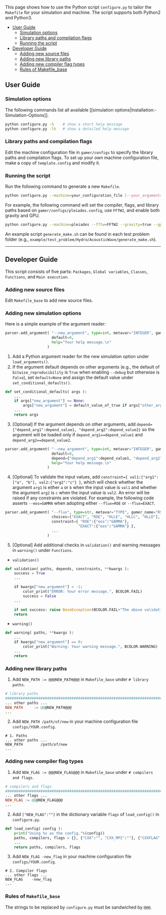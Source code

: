 This page shows how to use the Python script `configure.py` to tailor the `Makefile`
for your simulation and machine. The script supports both Python2 and Python3.
- [User Guide](#user-guide)
  - [Simulation options](#simulation-options)
  - [Library paths and compilation flags](#library-paths-and-compilation-flags)
  - [Running the script](#running-the-script)
- [Developer Guide](#developer-guide)
  - [Adding new source files](#adding-new-source-files)
  - [Adding new library paths](#adding-new-library-paths)
  - [Adding new compiler flag types](#adding-new-compiler-flag-types)
  - [Rules of Makefile_base](#rules-of-makefile_base)

## User Guide
### Simulation options
The following commands list all available [[simulation options|Installation:-Simulation-Options]].
```bash
python configure.py -h    # show a short help message
python configure.py -lh   # show a detailed help message

```

### Library paths and compilation flags
Edit the machine configuration file in `gamer/configs` to specify the library paths and compilation flags.
To set up your own machine configuration file, make a copy of `template.config` and modify it.

### Running the script
Run the following command to generate a new `Makefile`.
```bash
python configure.py --machine=your_configuration_file [--your_arguments]
```

For example, the following command will set the compiler, flags, and library paths
based on `gamer/configs/pleiades.config`, use `FFTW2`, and enable both gravity and GPU.

``` bash
python configure.py --machine=pleiades --fftw=FFTW2 --gravity=true --gpu=true
```

An example script `generate_make.sh` can be found in each test problem folder
(e.g., `example/test_problem/Hydro/AcousticWave/generate_make.sh`).

***

## Developer Guide
This script consists of five parts: `Packages`, `Global variables`, `Classes`, `Functions`, and `Main execution`.

### Adding new source files
Edit `Makefile_base` to add new source files.

### Adding new simulation options
Here is a simple example of the argument reader:
```python
parser.add_argument( "--new_argument", type=int, metavar="INTEGER", gamer_name="NAME_IN_GAMER",
                     default=0,
                     help="Your help message.\n"
                   )
```
1. Add a Python argument reader for the new simulation option under `load_arguments()`.
2. If the argument default depends on other arguments
(e.g., the default of `bitwise_reproducibility` is `True` when enabling `--debug` but otherwise is `False`),
set `default=None` and assign the default value under `set_conditional_defaults()`.
```python
def set_conditional_defaults( args ):
    ...
    if args["new_argument"] == None:
        args["new_argument"] = default_value_of_true if args["other_argument"] else default_value_of_false
    ...
    return args
```

3. [Optional] If the argument depends on other arguments, add `depend={"depend_arg1":depend_value1, "depend_arg2":depend_value2}` so the argument will be loaded only if
`depend_arg1==depend_value1` and `depend_arg2==depend_value2`.
```python
parser.add_argument( "--new_argument", type=int, metavar="INTEGER", gamer_name="NEW_SIMUALTION_OPTION",
                     default=0,
                     depend={"depend_arg1":depend_value1, "depend_arg2":depend_value2},
                     help="Your help message.\n"
                   )
```

4. [Optional] To validate the input values, add `constraint={ val1:{"arg1":["a", "b"], val2:{"arg2":"c"} }`,
which will check whether the argument `arg1` is either `a` or `b` when the input value is `val1`
and whether the argument `arg2` is `c` when the input value is `val2`.
An error will be raised if any constraints are violated. For example, the following code
asserts `--eos=GAMMA` when adopting either `--flux=ROE` or `--flux=EXACT`.
```python
parser.add_argument( "--flux", type=str, metavar="TYPE", gamer_name="RSOLVER",
                     choices=["EXACT", "ROE", "HLLE", "HLLC", "HLLD"],
                     constraint={ "ROE":{"eos":"GAMMA"},
                                 "EXACT":{"eos":"GAMMA"} },
                     ...
                   )
```

5. [Optional] Add additional checks in `validation()` and warning messages in `warning()` under `Functions`.
* `validation()`
```python
def validation( paths, depends, constraints, **kwargs ):
    success = True
    ...

    if kwargs["new_argument"] < -1:
        color_print("ERROR: Your error message.", BCOLOR.FAIL)
        success = False
    ...

    if not success: raise BaseException(BCOLOR.FAIL+"The above validation failed."+BCOLOR.ENDC)
    return
```
* `warning()`
```python
def warning( paths, **kwargs ):
    ...
    if kwargs["new_argument"] == 0:
        color_print("Warning: Your warning message.", BCOLOR.WARNING)
    ...
    return
```


### Adding new library paths
1. Add `NEW_PATH := @@@NEW_PATH@@@` in `Makefile_base` under `# library paths`.
```makefile
# library paths
#######################################################################################################
... other paths ...
NEW_PATH     := @@@NEW_PATH@@@
...
```
2. Add `NEW_PATH /path/of/new` in your machine configuration file `configs/YOUR.config`.
```
# 1. Paths
... other paths ...
NEW_PATH        /path/of/new
...
```

### Adding new compiler flag types
1. Add `NEW_FLAG := @@@NEW_FLAG@@@` in `Makefile_base` under `# compilers and flags`.
```makefile
# compilers and flags
#######################################################################################################
... other flags ...
NEW_FLAG := @@@NEW_FLAG@@@
...
```

2. Add `["NEW_FLAG":""]` in the dictionary variable `flags` of `load_config()` in `configure.py`.
```python
def load_config( config ):
    print("Using %s as the config."%(config))
    paths, compilers, flags = {}, {"CXX":"", "CXX_MPI":""}, {"CXXFLAG":"", "OPENMPFLAG":"", "LIBFLAG":"", "CUDAFLAG":"", "NEW_FLAG":""}
    ...
    return paths, compilers, flags
```

3. Add `NEW_FLAG -new_flag` in your machine configuration file `configs/YOUR.config`.
```
# 2. Compiler flags
... other flags ...
NEW_FLAG    -new_flag
...
```

### Rules of `Makefile_base`
The strings to be replaced by `configure.py` must be sandwiched by `@@@`.